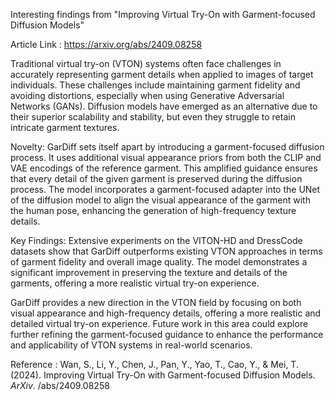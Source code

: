 Interesting findings from "Improving Virtual Try-On with Garment-focused Diffusion Models"

Article Link : https://arxiv.org/abs/2409.08258

Traditional virtual try-on (VTON) systems often face challenges in accurately representing garment details when applied to images of target individuals. These challenges include maintaining garment fidelity and avoiding distortions, especially when using Generative Adversarial Networks (GANs). Diffusion models have emerged as an alternative due to their superior scalability and stability, but even they struggle to retain intricate garment textures.

Novelty: GarDiff sets itself apart by introducing a garment-focused diffusion process. It uses additional visual appearance priors from both the CLIP and VAE encodings of the reference garment. This amplified guidance ensures that every detail of the given garment is preserved during the diffusion process. The model incorporates a garment-focused adapter into the UNet of the diffusion model to align the visual appearance of the garment with the human pose, enhancing the generation of high-frequency texture details.

Key Findings: Extensive experiments on the VITON-HD and DressCode datasets show that GarDiff outperforms existing VTON approaches in terms of garment fidelity and overall image quality. The model demonstrates a significant improvement in preserving the texture and details of the garments, offering a more realistic virtual try-on experience.

GarDiff provides a new direction in the VTON field by focusing on both visual appearance and high-frequency details, offering a more realistic and detailed virtual try-on experience. Future work in this area could explore further refining the garment-focused guidance to enhance the performance and applicability of VTON systems in real-world scenarios.

Reference : Wan, S., Li, Y., Chen, J., Pan, Y., Yao, T., Cao, Y., & Mei, T. (2024). Improving Virtual Try-On with Garment-focused Diffusion Models. _ArXiv_. /abs/2409.08258